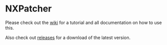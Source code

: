 NXPatcher
=========
Please check out the [wiki](https://github.com/mechpaul/NXPatcher/wiki) for a tutorial and all documentation on how to use this.

Also check out [releases](https://github.com/mechpaul/NXPatcher/releases) for a download of the latest version.
